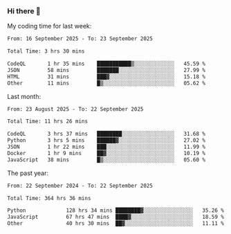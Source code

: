 ### Hi there 👋

My coding time for last week:

<!--START_SECTION:week-->

```txt
From: 16 September 2025 - To: 23 September 2025

Total Time: 3 hrs 30 mins

CodeQL       1 hr 35 mins    ███████████▒░░░░░░░░░░░░░   45.59 %
JSON         58 mins         ███████░░░░░░░░░░░░░░░░░░   27.99 %
HTML         31 mins         ███▓░░░░░░░░░░░░░░░░░░░░░   15.18 %
Other        11 mins         █▒░░░░░░░░░░░░░░░░░░░░░░░   05.62 %
```

<!--END_SECTION:week-->

Last month:

<!--START_SECTION:month-->

```txt
From: 23 August 2025 - To: 22 September 2025

Total Time: 11 hrs 26 mins

CodeQL       3 hrs 37 mins   ████████░░░░░░░░░░░░░░░░░   31.68 %
Python       3 hrs 5 mins    ██████▓░░░░░░░░░░░░░░░░░░   27.02 %
JSON         1 hr 22 mins    ███░░░░░░░░░░░░░░░░░░░░░░   11.99 %
Docker       1 hr 9 mins     ██▓░░░░░░░░░░░░░░░░░░░░░░   10.19 %
JavaScript   38 mins         █▒░░░░░░░░░░░░░░░░░░░░░░░   05.60 %
```

<!--END_SECTION:month-->

The past year:

<!--START_SECTION:year-->

```txt
From: 22 September 2024 - To: 22 September 2025

Total Time: 364 hrs 36 mins

Python             128 hrs 34 mins ████████▓░░░░░░░░░░░░░░░░   35.26 %
JavaScript         67 hrs 47 mins  ████▓░░░░░░░░░░░░░░░░░░░░   18.59 %
Other              40 hrs 30 mins  ██▓░░░░░░░░░░░░░░░░░░░░░░   11.11 %
```

<!--END_SECTION:year-->
